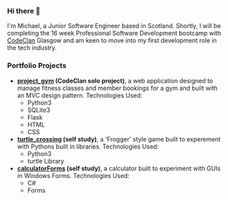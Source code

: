### Hi there 👋
I'm Michael, a Junior Software Engineer based in Scotland. Shortly, I will be completing the 16 week Professional Software Development bootcamp with [CodeClan](https://codeclan.com/) Glasgow and am keen to move into my first development role in the tech industry.
### Portfolio Projects
* **[project_gym](https://github.com/michaelmjh/project_gym) (CodeClan solo project)**, a web application designed to manage fitness classes and member bookings for a gym and built with an MVC design pattern. 
Technologies Used: 
  * Python3
  * SQLite3 
  * Flask 
  * HTML 
  * CSS
* **[turtle_crossing](https://github.com/michaelmjh/turtle_crossing) (self study)**, a 'Frogger' style game built to experement with Pythons built in libraries. Technologies Used: 
  * Python3
  * turtle Library
* **[calculatorForms](https://github.com/michaelmjh/calculatorForms) (self study)**, a calculator built to experiment with GUIs in Windows Forms. Technologies Used: 
  * C#
  * Forms
